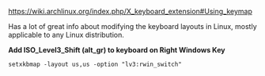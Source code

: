 https://wiki.archlinux.org/index.php/X_keyboard_extension#Using_keymap

Has a lot of great info about modifying the keyboard layouts in Linux, mostly applicable to any Linux distribution.

**Add ISO_Level3_Shift (alt_gr) to keyboard on Right Windows Key**

`setxkbmap -layout us,us -option "lv3:rwin_switch"`

